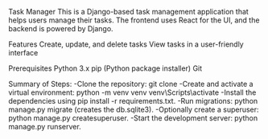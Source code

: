 
Task Manager
This is a Django-based task management application that helps users manage their tasks. The frontend uses React for the UI, and the backend is powered by Django.

Features
Create, update, and delete tasks
View tasks in a user-friendly interface

Prerequisites
Python 3.x
pip (Python package installer)
Git

Summary of Steps:
-Clone the repository: git clone <repo-url>
-Create and activate a virtual environment:
  python -m venv venv
  venv\Scripts\activate
-Install the dependencies using pip install -r requirements.txt.
-Run migrations: python manage.py migrate (creates the db.sqlite3).
-Optionally create a superuser: python manage.py createsuperuser.
-Start the development server: python manage.py runserver.


